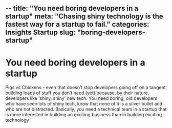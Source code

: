--
title: "You need boring developers in a startup"
meta: "Chasing shiny technology is the fastest way for a startup to fail."
categories: Insights Startup
slug: "boring-developers-startup"
---

# You need boring developers in a startup

Pigs vs Chickens - even that doesn’t stop developers going off on a tangent building loads of stuff you don’t need (yet) because, by their nature, developers like ‘shiny, shiny’ new tech.  You need boring, old developers who have seen lots of shiny tech, know that none of it is a silver bullet and who are not distracted.  Basically, you need a technical team in a startup that is more interested in building an exciting business than in building exciting technology